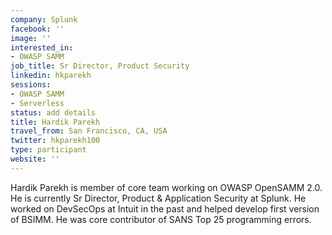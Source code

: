 ```yaml
---
company: Splunk
facebook: ''
image: ''
interested_in:
- OWASP SAMM
job_title: Sr Director, Product Security
linkedin: hkparekh
sessions:
- OWASP SAMM
- Serverless
status: add details
title: Hardik Parekh
travel_from: San Francisco, CA, USA
twitter: hkparekh100
type: participant
website: ''
---
```


Hardik Parekh is member of core team working on OWASP OpenSAMM 2.0. He is currently Sr Director, Product & Application Security at Splunk. He worked on DevSecOps at Intuit in the past and helped develop first version of BSIMM. He was core contributor of SANS Top 25 programming errors.